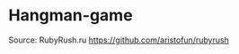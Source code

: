 # Hangman-game

Source: RubyRush.ru <a href="https://github.com/aristofun/rubyrush"> https://github.com/aristofun/rubyrush </a>

